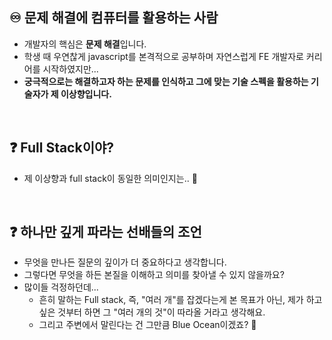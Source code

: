 ## ♾️ 문제 해결에 컴퓨터를 활용하는 사람

- 개발자의 핵심은 <strong>문제 해결</strong>입니다.
- 학생 때 우연찮게 javascript를 본격적으로 공부하며 자연스럽게 FE 개발자로 커리어를 시작하였지만...
- <strong>궁극적으로는 해결하고자 하는 문제를 인식하고 그에 맞는 기술 스펙을 활용하는 기술자가 제 이상향입니다. </strong>

<br />

## ❓ Full Stack이야?
- 제 이상향과 full stack이 동일한 의미인지는.. 🤔

<br />

## ❓ 하나만 깊게 파라는 선배들의 조언

- 무엇을 만나든 질문의 깊이가 더 중요하다고 생각합니다.
- 그렇다면 무엇을 하든 본질을 이해하고 의미를 찾아낼 수 있지 않을까요?
- 많이들 걱정하던데...
  - 흔히 말하는 Full stack, 즉, "여러 개"를 잡겠다는게 본 목표가 아닌, 제가 하고 싶은 것부터 하면 그 "여러 개의 것"이 따라올 거라고 생각해요.
  - 그리고 주변에서 말린다는 건 그만큼 Blue Ocean이겠죠? 🐳
  
<!-- ## 📈 Github Stats 📈 -->

<!-- - 새롭게 정리 중... -->

<!-- ![Moon-gd's GitHub stats](https://github-readme-stats.vercel.app/api?username=moon-gd&show_icons=true&theme=radical) -->
<!--<img src="https://github-readme-stats.vercel.app/api/top-langs/?username=moon-gd&layout=compact"> <br /> -->
<!-- [![Solved.ac Profile](http://mazassumnida.wtf/api/v2/generate_badge?boj=king4mun)](https://solved.ac/king4mun/) -->

<!-- ## 🔨 Teck Stack 🔨 -->

<!-- https://simpleicons.org -->

<!-- - 새롭게 정리 중... -->

<!-- ## 🧐 Experience 🧐 -->

<!-- - 새롭게 정리 중... -->
  
<!-- ## ✉️ Contact ✉️ -->

<!-- - 새롭게 정리 중... -->
